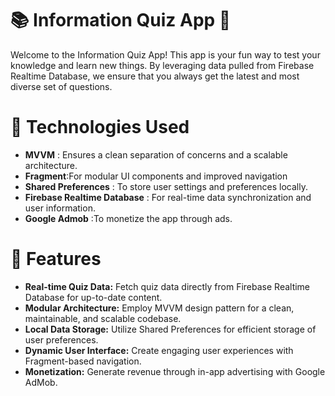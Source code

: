 # 📚 Information Quiz App 🎉
Welcome to the Information Quiz App! This app is your fun way to test your knowledge and learn new things. By leveraging data pulled from Firebase Realtime Database, we ensure that you always get the latest and most diverse set of questions.

# 🔧 Technologies Used
- **MVVM** : Ensures a clean separation of concerns and a scalable architecture.
- **Fragment**:For modular UI components and improved navigation
- **Shared Preferences** : To store user settings and preferences locally.
- **Firebase Realtime Database** : For real-time data synchronization and user information.
- **Google Admob** :To monetize the app through ads.

# 🚀 Features

* **Real-time Quiz Data:** Fetch quiz data directly from Firebase Realtime Database for up-to-date content.
* **Modular Architecture:** Employ MVVM design pattern for a clean, maintainable, and scalable codebase.
* **Local Data Storage:** Utilize Shared Preferences for efficient storage of user preferences.
* **Dynamic User Interface:** Create engaging user experiences with Fragment-based navigation.
* **Monetization:** Generate revenue through in-app advertising with Google AdMob.




